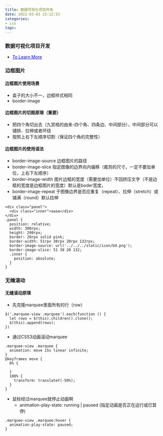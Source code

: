 ```yaml
---
title: 数据可视化项目开发
date: 2022-03-03 15:12:53
categories:
- css
tags:
---
```


### 数据可视化项目开发
* <a href="https://www.bilibili.com/video/BV1Sy4y1C7ha?p=467" style="color: blue;">To Learn More</a> 
### 边框图片
#### 边框图片使用场景
* 盒子的大小不一，边框样式相同
*  border-image

#### 边框图片的切图原理（重要）
* 把四个角切出去（九宫格的由来-四个角、四条边、中间部分），中间部分可以铺排、拉伸或者环绕
* 按照上右下左顺序切割（保证四个角的完整性）

#### 边框图片的使用语法
* border-image-source 边框图片的路径
* border-image-slice 指定图像的边界向内偏移（裁剪的尺寸，一定不要加单位，上右下左顺序）
* border-image-width 图片边框的宽度（需要加单位）不回挤压文字（不是边框的宽度是边框图片的宽度）默认是boder宽度，
* border-image-repeat 于图像边界是否应重复（repeat）、拉伸（stretch）或铺满（round）默认拉伸
```
<div class="panel">
  <div class="inner">aaaa</div>
</div>
.panel {
  position: relative;
  width: 300rpx;
  height: 200rpx;
  border: 20rpx solid pink;
  border-width: 51rpx 38rpx 20rpx 132rpx;
  border-image-source: url('../../../static/icon/bd.png');
  border-image-slice: 51 38 20 132;
  .inner {
    position: absolute;
  }
}
```

### 无缝滚动
#### 无缝滚动原理
* 先克隆marquee里面所有的行（row）
```
$('.marquee-view .marquee').each(function () {
  let rows = $(this).children().clone();
  $(this).append(rows);
})
```
* 通过CSS3动画滚动marquee
```
.marquee-view .marquee {
  animation: move 15s linear infinite;
}
@keyframes move {
  0% {

  }
  100% {
    transform: translateY(-50%);
  }
}
```
* 鼠标经过marquee就停止动画啊
  * animation-play-state: running | paused (指定动画是否正在运行或已暂停)
```
.marquee-view .marquee:hover {
  animation-play-state: paused;
}
```

